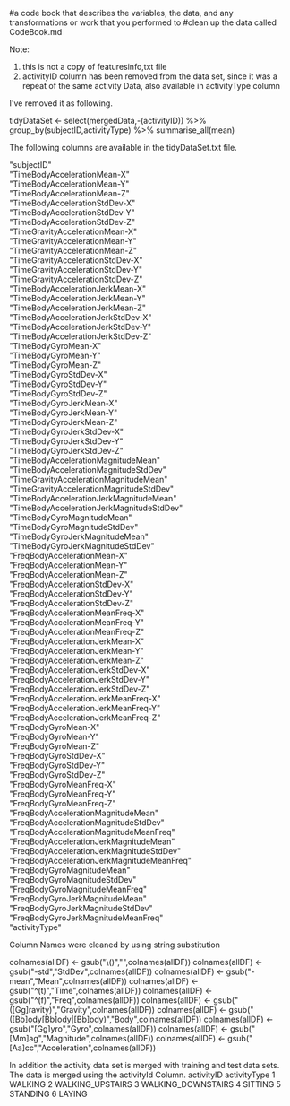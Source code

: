 #a code book that describes the variables, the data, and any transformations or work that you performed to 
#clean up the data called CodeBook.md

Note: 
1. this is not a copy of featuresinfo,txt file
2. activityID column has been removed from the data set, since it was a repeat of the same activity Data, also available in activityType column

I've removed it as following. 

tidyDataSet <- select(mergedData,-(activityID)) %>%
    group_by(subjectID,activityType) %>%
        summarise_all(mean)


The following columns are available in the tidyDataSet.txt file. 

"subjectID"                                
"TimeBodyAccelerationMean-X"                
"TimeBodyAccelerationMean-Y"               
"TimeBodyAccelerationMean-Z"                
"TimeBodyAccelerationStdDev-X"             
"TimeBodyAccelerationStdDev-Y"              
"TimeBodyAccelerationStdDev-Z"             
"TimeGravityAccelerationMean-X"             
"TimeGravityAccelerationMean-Y"            
"TimeGravityAccelerationMean-Z"             
"TimeGravityAccelerationStdDev-X"          
"TimeGravityAccelerationStdDev-Y"           
"TimeGravityAccelerationStdDev-Z"          
"TimeBodyAccelerationJerkMean-X"            
"TimeBodyAccelerationJerkMean-Y"           
"TimeBodyAccelerationJerkMean-Z"            
"TimeBodyAccelerationJerkStdDev-X"         
"TimeBodyAccelerationJerkStdDev-Y"          
"TimeBodyAccelerationJerkStdDev-Z"         
"TimeBodyGyroMean-X"                        
"TimeBodyGyroMean-Y"                       
"TimeBodyGyroMean-Z"                        
"TimeBodyGyroStdDev-X"                     
"TimeBodyGyroStdDev-Y"                      
"TimeBodyGyroStdDev-Z"                     
"TimeBodyGyroJerkMean-X"                    
"TimeBodyGyroJerkMean-Y"                   
"TimeBodyGyroJerkMean-Z"                    
"TimeBodyGyroJerkStdDev-X"                 
"TimeBodyGyroJerkStdDev-Y"                  
"TimeBodyGyroJerkStdDev-Z"                 
"TimeBodyAccelerationMagnitudeMean"         
"TimeBodyAccelerationMagnitudeStdDev"      
"TimeGravityAccelerationMagnitudeMean"      
"TimeGravityAccelerationMagnitudeStdDev"   
"TimeBodyAccelerationJerkMagnitudeMean"     
"TimeBodyAccelerationJerkMagnitudeStdDev"  
"TimeBodyGyroMagnitudeMean"                 
"TimeBodyGyroMagnitudeStdDev"              
"TimeBodyGyroJerkMagnitudeMean"             
"TimeBodyGyroJerkMagnitudeStdDev"          
"FreqBodyAccelerationMean-X"                
"FreqBodyAccelerationMean-Y"               
"FreqBodyAccelerationMean-Z"                
"FreqBodyAccelerationStdDev-X"             
"FreqBodyAccelerationStdDev-Y"              
"FreqBodyAccelerationStdDev-Z"             
"FreqBodyAccelerationMeanFreq-X"            
"FreqBodyAccelerationMeanFreq-Y"           
"FreqBodyAccelerationMeanFreq-Z"            
"FreqBodyAccelerationJerkMean-X"           
"FreqBodyAccelerationJerkMean-Y"            
"FreqBodyAccelerationJerkMean-Z"           
"FreqBodyAccelerationJerkStdDev-X"          
"FreqBodyAccelerationJerkStdDev-Y"         
"FreqBodyAccelerationJerkStdDev-Z"          
"FreqBodyAccelerationJerkMeanFreq-X"       
"FreqBodyAccelerationJerkMeanFreq-Y"        
"FreqBodyAccelerationJerkMeanFreq-Z"       
"FreqBodyGyroMean-X"                        
"FreqBodyGyroMean-Y"                       
"FreqBodyGyroMean-Z"                        
"FreqBodyGyroStdDev-X"                     
"FreqBodyGyroStdDev-Y"                      
"FreqBodyGyroStdDev-Z"                     
"FreqBodyGyroMeanFreq-X"                    
"FreqBodyGyroMeanFreq-Y"                   
"FreqBodyGyroMeanFreq-Z"                    
"FreqBodyAccelerationMagnitudeMean"        
"FreqBodyAccelerationMagnitudeStdDev"       
"FreqBodyAccelerationMagnitudeMeanFreq"    
"FreqBodyAccelerationJerkMagnitudeMean"     
"FreqBodyAccelerationJerkMagnitudeStdDev"  
"FreqBodyAccelerationJerkMagnitudeMeanFreq" 
"FreqBodyGyroMagnitudeMean"                
"FreqBodyGyroMagnitudeStdDev"               
"FreqBodyGyroMagnitudeMeanFreq"            
"FreqBodyGyroJerkMagnitudeMean"             
"FreqBodyGyroJerkMagnitudeStdDev"          
"FreqBodyGyroJerkMagnitudeMeanFreq"         
"activityType" 


Column Names were cleaned by using string substitution

colnames(allDF) <- gsub("\\()","",colnames(allDF))
colnames(allDF) <- gsub("-std","StdDev",colnames(allDF))
colnames(allDF) <- gsub("-mean","Mean",colnames(allDF))
colnames(allDF) <- gsub("^(t)","Time",colnames(allDF))
colnames(allDF) <- gsub("^(f)","Freq",colnames(allDF))
colnames(allDF) <- gsub("([Gg]ravity)","Gravity",colnames(allDF))
colnames(allDF) <- gsub("([Bb]ody[Bb]ody|[Bb]ody)","Body",colnames(allDF))
colnames(allDF) <- gsub("[Gg]yro","Gyro",colnames(allDF))
colnames(allDF) <- gsub("[Mm]ag","Magnitude",colnames(allDF))
colnames(allDF) <- gsub("[Aa]cc","Acceleration",colnames(allDF))

In addition the activity data set is merged with training and test data sets. The data is merged using the activityId Column.
  activityID       activityType
   1            WALKING
   2            WALKING_UPSTAIRS
   3            WALKING_DOWNSTAIRS
   4            SITTING
   5            STANDING
   6            LAYING
